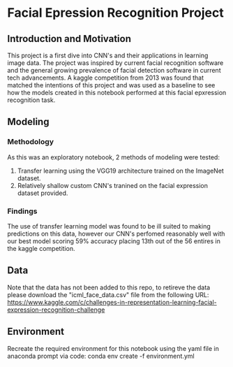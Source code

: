 # Facial Epression Recognition Project
## Introduction and Motivation
This project is a first dive into CNN's and their applications in learning image data. The project was inspired by current facial recognition software and the general growing prevalence of facial detection software in current tech advancements. A kaggle competition from 2013 was found that matched the intentions of this project and was used as a baseline to see how the models created in this notebook performed at this facial epxression recognition task.

## Modeling
### Methodology
As this was an exploratory notebook, 2 methods of modeling were tested:
1. Transfer learning using the VGG19 architecture trained on the ImageNet dataset.
2. Relatively shallow custom CNN's tranined on the facial expression dataset provided.

### Findings
The use of transfer learning model was found to be ill suited to making predictions on this data, however our CNN's perfomed reasonably well with our best model scoring 59% accuracy placing 13th out of the 56 entires in the kaggle competition.

## Data
Note that the data has not been added to this repo, to retireve the data please download the "icml_face_data.csv" file from the following URL: https://www.kaggle.com/c/challenges-in-representation-learning-facial-expression-recognition-challenge

## Environment
Recreate the required environment for this notebook using the yaml file in anaconda prompt via code:
conda env create -f environment.yml